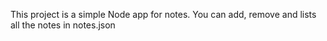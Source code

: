 This project is a simple Node app for notes. You can add, remove and lists all the notes in notes.json
